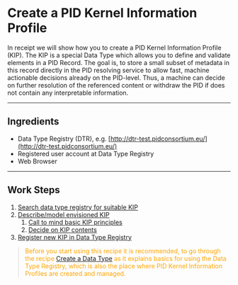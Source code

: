# Create a PID Kernel Information Profile



In receipt we will show how you to create a PID Kernel Information Profile (KIP). The KIP is a special Data Type which allows you to define and validate elements in a PID Record. The goal is, to store a small subset of metadata in this record directly in the PID resolving service to allow fast, machine actionable decisions already on the PID-level. Thus, a machine can decide on further resolution of the referenced content or withdraw the PID if does not contain any interpretable information. 

---

## Ingredients

- Data Type Registry (DTR), e.g. [http://dtr-test.pidconsortium.eu/](http://dtr-test.pidconsortium.eu/)
- Registered user account at Data Type Registry
- Web Browser

---

## Work Steps

<nestednumerationlist>

1. [Search data type registry for suitable KIP](./kip_step_1.md)
2. [Describe/model envisioned KIP](./kip_step_2.md)
    1. [Call to mind basic KIP principles](./kip_step_2_1.md)
    2. [Decide on KIP contents](./kip_step_2_2.md)
3. [Register new KIP in Data Type Registry](./kip_step_3.md)

</nestednumerationlist>

><span style="color:orange">Before you start using this recipe it is recommended, to go through the recipe [Create a Data Type](./datatypes_intro.md) as it explains basics for using the Data Type Registry, which is also the place where PID Kernel Information Profiles are created and managed.</span>

